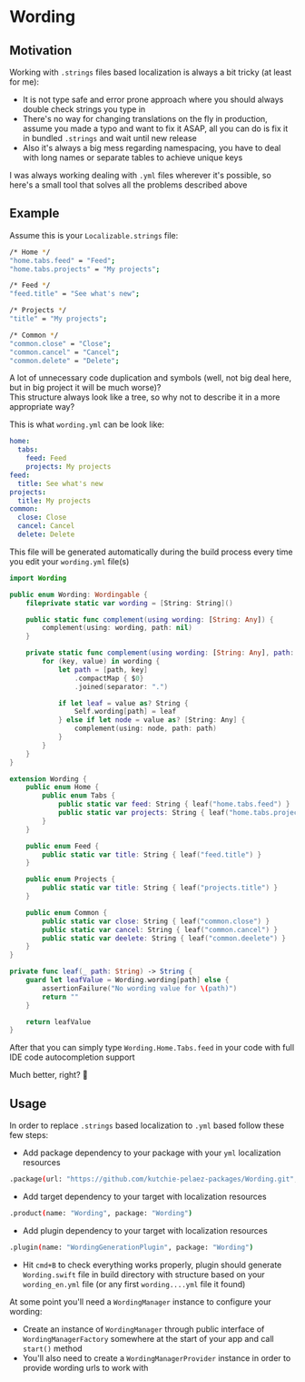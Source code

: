 # Wording

## Motivation

Working with `.strings` files based localization is always a bit tricky (at least for me):  
- It is not type safe and error prone approach where you should always double check strings you type in  
- There's no way for changing translations on the fly in production, assume you made a typo and want to fix it ASAP, all you can do is fix it in bundled `.strings` and wait until new release  
- Also it's always a big mess regarding namespacing, you have to deal with long names or separate tables to achieve unique keys  

I was always working dealing with `.yml` files wherever it's possible, so here's a small tool that solves all the problems described above  

## Example

Assume this is your `Localizable.strings` file:  

```bash
/* Home */
"home.tabs.feed" = "Feed";
"home.tabs.projects" = "My projects";

/* Feed */
"feed.title" = "See what's new";

/* Projects */
"title" = "My projects";

/* Common */
"common.close" = "Close";
"common.cancel" = "Cancel";
"common.delete" = "Delete";
```

A lot of unnecessary code duplication and symbols (well, not big deal here, but in big project it will be much worse)?  
This structure always look like a tree, so why not to describe it in a more appropriate way?  

This is what `wording.yml` can be look like:  

```yml
home:
  tabs:
    feed: Feed
    projects: My projects
feed:
  title: See what's new
projects:
  title: My projects
common:
  close: Close
  cancel: Cancel
  delete: Delete
```

This file will be generated automatically during the build process every time you edit your `wording.yml` file(s)  

```swift
import Wording

public enum Wording: Wordingable {
    fileprivate static var wording = [String: String]()

    public static func complement(using wording: [String: Any]) {
        complement(using: wording, path: nil)
    }

    private static func complement(using wording: [String: Any], path: String?) {
        for (key, value) in wording {
            let path = [path, key]
                .compactMap { $0}
                .joined(separator: ".")

            if let leaf = value as? String {
                Self.wording[path] = leaf
            } else if let node = value as? [String: Any] {
                complement(using: node, path: path)
            }
        }
    }
}

extension Wording {
    public enum Home {
        public enum Tabs {
            public static var feed: String { leaf("home.tabs.feed") }
            public static var projects: String { leaf("home.tabs.projects") }
        }
    }

    public enum Feed {
        public static var title: String { leaf("feed.title") }
    }

    public enum Projects {
        public static var title: String { leaf("projects.title") }
    }

    public enum Common {
        public static var close: String { leaf("common.close") }
        public static var cancel: String { leaf("common.cancel") }
        public static var deelete: String { leaf("common.deelete") }
    }
}

private func leaf(_ path: String) -> String {
    guard let leafValue = Wording.wording[path] else {
        assertionFailure("No wording value for \(path)")
        return ""
    }

    return leafValue
}
```

After that you can simply type `Wording.Home.Tabs.feed` in your code with full IDE code autocompletion support  

Much better, right? 🙂  

## Usage

In order to replace `.strings` based localization to `.yml` based follow these few steps:  
- Add package dependency to your package with your `yml` localization resources  

```bash
.package(url: "https://github.com/kutchie-pelaez-packages/Wording.git", branch: "master")

```

- Add target dependency to your target with localization resources  

```bash
.product(name: "Wording", package: "Wording")

```

- Add plugin dependency to your target with localization resources  

```bash
.plugin(name: "WordingGenerationPlugin", package: "Wording")
```

- Hit `cmd+B` to check everything works properly, plugin should generate `Wording.swift` file in build directory with structure based on your `wording_en.yml` file (or any first `wording....yml` file it found)  

At some point you'll need a `WordingManager` instance to configure your wording:  
- Create an instance of `WordingManager` through public interface of `WordingManagerFactory` somewhere at the start of your app and call `start()` method  
- You'll also need to create a `WordingManagerProvider` instance in order to provide wording urls to work with  
